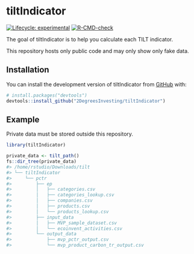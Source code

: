
<!-- README.md is generated from README.Rmd. Please edit that file -->

# tiltIndicator

<!-- badges: start -->

[![Lifecycle:
experimental](https://img.shields.io/badge/lifecycle-experimental-orange.svg)](https://lifecycle.r-lib.org/articles/stages.html#experimental)
[![R-CMD-check](https://github.com/2DegreesInvesting/tiltIndicator/actions/workflows/R-CMD-check.yaml/badge.svg)](https://github.com/2DegreesInvesting/tiltIndicator/actions/workflows/R-CMD-check.yaml)
<!-- badges: end -->

The goal of tiltIndicator is to help you calculate each TILT indicator.

This repository hosts only public code and may only show only fake data.

## Installation

You can install the development version of tiltIndicator from
[GitHub](https://github.com/) with:

``` r
# install.packages("devtools")
devtools::install_github("2DegreesInvesting/tiltIndicator")
```

## Example

Private data must be stored outside this repository.

``` r
library(tiltIndicator)

private_data <- tilt_path()
fs::dir_tree(private_data)
#> /home/rstudio/Downloads/tilt
#> └── tiltIndicator
#>     └── pctr
#>         ├── ep
#>         │   ├── categories.csv
#>         │   ├── categories_lookup.csv
#>         │   ├── companies.csv
#>         │   ├── products.csv
#>         │   └── products_lookup.csv
#>         ├── input_data
#>         │   ├── MVP_sample_dataset.csv
#>         │   └── ecoinvent_activities.csv
#>         └── output_data
#>             ├── mvp_pctr_output.csv
#>             └── mvp_product_carbon_tr_output.csv
```
